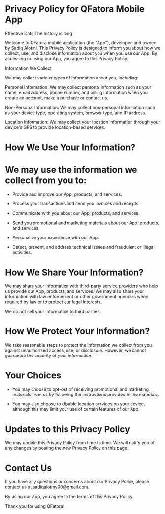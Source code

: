 # Privacy Policy for QFatora Mobile App

Effective Date:The history is long

Welcome to QFatora mobile application (the "App"), developed and owned by Sadiq Alotmi. This Privacy Policy is designed to inform you about how we collect, use, and disclose information about you when you use our App. By accessing or using our App, you agree to this Privacy Policy.

Information We Collect

We may collect various types of information about you, including:

Personal Information: We may collect personal information such as your name, email address, phone number, and billing information when you create an account, make a purchase or contact us.

Non-Personal Information: We may collect non-personal information such as your device type, operating system, browser type, and IP address.

Location Information: We may collect your location information through your device's GPS to provide location-based services.

# How We Use Your Information?

# We may use the information we collect from you to:

- Provide and improve our App, products, and services.

- Process your transactions and send you invoices and receipts.

- Communicate with you about our App, products, and services.

- Send you promotional and marketing materials about our App, products, and services.

- Personalize your experience with our App.

- Detect, prevent, and address technical issues and fraudulent or illegal activities.

# How We Share Your Information?

We may share your information with third-party service providers who help us provide our App, products, and services. We may also share your information with law enforcement or other government agencies when required by law or to protect our legal interests.

We do not sell your information to third parties.

# How We Protect Your Information?

We take reasonable steps to protect the information we collect from you against unauthorized access, use, or disclosure. However, we cannot guarantee the security of your information.

# Your Choices

- You may choose to opt-out of receiving promotional and marketing materials from us by following the instructions provided in the materials.

- You may also choose to disable location services on your device, although this may limit your use of certain features of our App.

# Updates to this Privacy Policy

We may update this Privacy Policy from time to time. We will notify you of any changes by posting the new Privacy Policy on this page.

# Contact Us

If you have any questions or concerns about our Privacy Policy, please contact us at sadiqalotmy00@gmail.com.

By using our App, you agree to the terms of this Privacy Policy.

Thank you for using QFatora!
